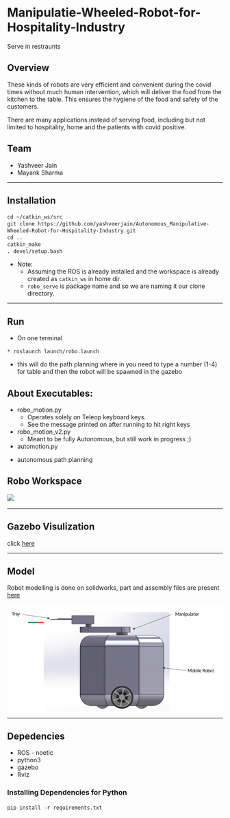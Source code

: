 # Manipulatie-Wheeled-Robot-for-Hospitality-Industry
Serve in restraunts

## Overview
These kinds of robots are very efficient and convenient during the covid times without much human intervention, which will deliver the food from the kitchen to the table. This ensures the hygiene of the food and safety of the customers. 

There are many applications instead of serving food, including but not limited to hospitality, home and the patients with covid positive. 

## Team
* Yashveer Jain
* Mayank Sharma

---

## Installation
```
cd ~/catkin_ws/src
git clone https://github.com/yashveerjain/Autonomous_Manipulative-Wheeled-Robot-for-Hospitality-Industry.git
cd ..
catkin_make
. devel/setup.bash
```
* Note: 
    - Assuming the ROS is already installed and the workspace is already created as `catkin_ws` in home dir.
    - `robo_serve` is package name and so we are naming it our clone directory.

---

## Run
* On one terminal
```
* roslaunch launch/robo.launch
```
 - this will do the path planning where in you need to type a number (1-4) for table and then the robot will be spawned in the gazebo

## About Executables:
* robo_motion.py
    - Operates solely on Teleop keyboard keys.
    - See the message printed on after running to hit right keys
* robo_motion_v2.py
    - Meant to be fully Autonomous, but still work in progress ;)
* automotion.py 
 - autonomous path planning 


## Robo Workspace
![](robo_details/RoboArmWorkspace.png)

---

## Gazebo Visulization
click [here](https://drive.google.com/file/d/1JSarveQId-FuYrpnsp-5kvK6pxswPh_k/view?usp=sharing)

---

## Model
Robot modelling is done on solidworks, part and assembly files are present [here](robot_part_files_solidworks/)

![](robo_details/robo.png)

---

## Depedencies
* ROS - noetic
* python3
* gazebo
* Rviz

### Installing Dependencies for Python
```
pip install -r requirements.txt
```
